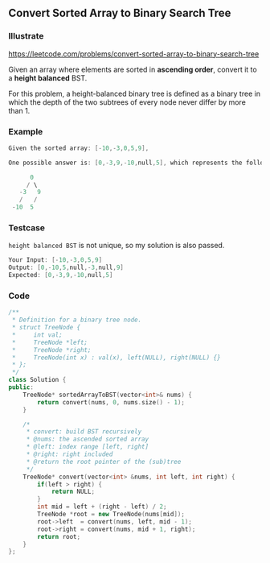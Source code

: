 ## Convert Sorted Array to Binary Search Tree
### Illustrate
<https://leetcode.com/problems/convert-sorted-array-to-binary-search-tree>

Given an array where elements are sorted in **ascending order**, convert it to a **height balanced** BST.

For this problem, a height-balanced binary tree is defined as a binary tree in which the depth of the two subtrees of every node never differ by more than 1.

### Example
```c
Given the sorted array: [-10,-3,0,5,9],

One possible answer is: [0,-3,9,-10,null,5], which represents the following height balanced BST:

      0
     / \
   -3   9
   /   /
 -10  5
```

### Testcase
`height balanced BST` is not unique, so my solution is also passed.

```c
Your Input: [-10,-3,0,5,9]
Output: [0,-10,5,null,-3,null,9]
Expected: [0,-3,9,-10,null,5]
```

### Code
```c++
/**
 * Definition for a binary tree node.
 * struct TreeNode {
 *     int val;
 *     TreeNode *left;
 *     TreeNode *right;
 *     TreeNode(int x) : val(x), left(NULL), right(NULL) {}
 * };
 */
class Solution {
public:
    TreeNode* sortedArrayToBST(vector<int>& nums) {
        return convert(nums, 0, nums.size() - 1);
    }

    /*
     * convert: build BST recursively
     * @nums: the ascended sorted array
     * @left: index range [left, right]
     * @right: right included
     * @return the root pointer of the (sub)tree
     */
    TreeNode* convert(vector<int> &nums, int left, int right) {
        if(left > right) {
            return NULL;
        }
        int mid = left + (right - left) / 2;
        TreeNode *root = new TreeNode(nums[mid]);
        root->left  = convert(nums, left, mid - 1);
        root->right = convert(nums, mid + 1, right);
        return root;
    }
};
```